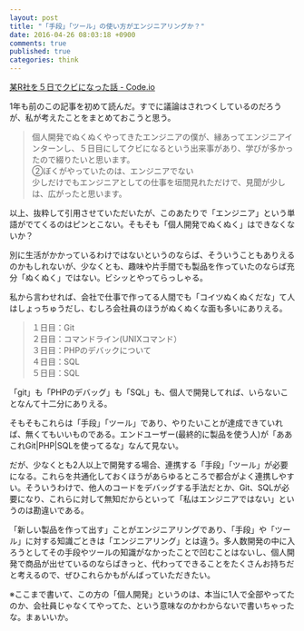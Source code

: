 ```yaml
---
layout: post
title: "「手段」「ツール」の使い方がエンジニアリングか？"
date: 2016-04-26 08:03:18 +0900
comments: true
published: true
categories: think
---
```


[某R社を５日でクビになった話 - Code.io](http://codeio.hateblo.jp/entry/2015/03/07/003348)

1年も前のこの記事を初めて読んだ。すでに議論はされつくしているのだろうが、私が考えたことをまとめておこうと思う。

> 個人開発でぬくぬくやってきたエンジニアの僕が、縁あってエンジニアインターンし、５日目にしてクビになるという出来事があり、学びが多かったので綴りたいと思います。  
> ②ぼくがやっていたのは、エンジニアでない  
> 少しだけでもエンジニアとしての仕事を垣間見れただけで、見聞が少しは、広がったと思います。

以上、抜粋して引用させていただいたが、このあたりで「エンジニア」という単語がでてくるのはピンとこない。そもそも「個人開発でぬくぬく」はできなくないか？

別に生活がかかっているわけではないというのならば、そういうこともありえるのかもしれないが、少なくとも、趣味や片手間でも製品を作っていたのならば充分「ぬくぬく」ではない。ビシッとやってらっしゃる。

私から言わせれば、会社で仕事で作ってる人間でも「コイツぬくぬくだな」て人はしょっちゅうだし、むしろ会社員のほうがぬくぬくな面も多いにありえる。


> １日目：Git  
> ２日目：コマンドライン(UNIXコマンド）  
> ３日目：PHPのデバックについて  
> ４日目：SQL  
> ５日目：SQL  

「git」も「PHPのデバッグ」も「SQL」も、個人で開発してれば、いらないことなんて十二分にありえる。

そもそもこれらは「手段」「ツール」であり、やりたいことが達成できていれば、無くてもいいものである。エンドユーザー(最終的に製品を使う人)が「ああこれGit|PHP|SQLを使ってるな」なんて見ない。

だが、少なくとも2人以上で開発する場合、連携する「手段」「ツール」が必要になる。これらを共通化しておくほうがあらゆるところで都合がよく連携しやすい。そういうわけで、他人のコードをデバッグする手法だとか、Git、SQLが必要になり、これらに対して無知だからといって「私はエンジニアではない」というのは勘違いである。

「新しい製品を作って出す」ことがエンジニアリングであり、「手段」や「ツール」に対する知識ごときは「エンジニアリング」とは違う。多人数開発の中に入ろうとしてその手段やツールの知識がなかったことで凹むことはないし、個人開発で商品が出せているのならばきっと、代わってできることをたくさんお持ちだと考えるので、ぜひこれらかもがんばっていただきたい。


※ここまで書いて、この方の「個人開発」というのは、本当に1人で全部やってたのか、会社員じゃなくてやってた、という意味なのかわからないで書いちゃったな。まぁいいか。
